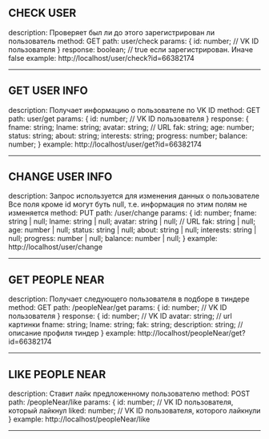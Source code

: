 ## CHECK USER
description: 
  Проверяет был ли до этого зарегистрирован ли пользователь
method: GET 
path: user/check
params: {
  id: number; // VK ID пользователя
}
response: boolean; // true если зарегистрирован. Иначе false
example: http://localhost/user/check?id=66382174

--------------------------------------------------------------------------

## GET USER INFO
description: 
  Получает информацию о пользователе по VK ID 
method: GET
path: user/get
params: {
  id: number; // VK ID пользователя
}
response: {
  fname: string;
  lname: string;
  avatar: string; // URL
  fak: string;
  age: number;
  status: string;
  about: string;
  interests: string;
  progress: number;
  balance: number;
}
example: http://localhost/user/get?id=66382174

--------------------------------------------------------------------------

## CHANGE USER INFO
description:
  Запрос используется для изменения данных о пользователе
  Все поля кроме id могут буть null, т.е. информация по этим полям не изменяется
method: PUT
path: /user/change
params: {
  id: number;
  fname: string | null;
  lname: string | null;
  avatar: string | null; // URL
  fak: string | null;
  age: number | null;
  status: string | null;
  about: string | null;
  interests: string | null;
  progress: number | null;
  balance: number | null;
}
example: http://localhost/user/change

--------------------------------------------------------------------------

## GET PEOPLE NEAR
description: 
  Получает следующего пользователя в подборе в тиндере
method: GET
path: /peopleNear/get
params: {
  id: number; // VK ID пользователя
}
response: {
  id: number; // VK ID
  avatar: string; // url картинки
  fname: string;
  lname: string;
  fak: string;
  description: string; // описание профиля тиндер
}
example: http://localhost/peopleNear/get?id=66382174

--------------------------------------------------------------------------

## LIKE PEOPLE NEAR
description: 
  Ставит лайк предложенному пользователю
method: POST
path: /peopleNear/like
params: {
  id: number; // VK ID пользователя, который лайкнул
  liked: number; // VK ID пользователя, которого лайкнули
}
example: http://localhost/peopleNear/like

--------------------------------------------------------------------------

## 
